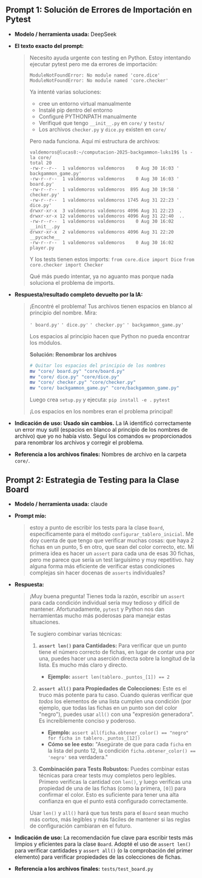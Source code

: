 ## Prompt 1: Solución de Errores de Importación en Pytest

- **Modelo / herramienta usada:** DeepSeek

- **El texto exacto del prompt:**
  > Necesito ayuda urgente con testing en Python. Estoy intentando ejecutar pytest pero me da errores de importación:
  >
  > `ModuleNotFoundError: No module named 'core.dice'`
  > `ModuleNotFoundError: No module named 'core.checker'`
  >
  > Ya intenté varias soluciones:
  > *   cree un entorno virtual manualmente
  > *   Instalé pip dentro del entorno
  > *   Configuré PYTHONPATH manualmente
  > *   Verifiqué que tengo `__init__.py` en `core/` y `tests/`
  > *   Los archivos `checker.py` y `dice.py` existen en `core/`
  >
  > Pero nada funciona. Aquí mi estructura de archivos:
  >
  > ```
  > valdemoros@lucas8:~/computacion-2025-backgammon-luks19$ ls -la core/
  > total 20
  > -rw-r--r--  1 valdemoros valdemoros    0 Aug 30 16:03 ' backgammon_game.py'
  > -rw-r--r--  1 valdemoros valdemoros    0 Aug 30 16:03 ' board.py'
  > -rw-r--r--  1 valdemoros valdemoros  895 Aug 30 19:58 ' checker.py'
  > -rw-r--r--  1 valdemoros valdemoros 1745 Aug 31 22:23 ' dice.py'
  > drwxr-xr-x  3 valdemoros valdemoros 4096 Aug 31 22:23  .
  > drwxr-xr-x 12 valdemoros valdemoros 4096 Aug 31 22:40  ..
  > -rw-r--r--  1 valdemoros valdemoros    0 Aug 30 16:02  __init__.py
  > drwxr-xr-x  2 valdemoros valdemoros 4096 Aug 31 22:20  __pycache__
  > -rw-r--r--  1 valdemoros valdemoros    0 Aug 30 16:02  player.py
  > ```
  >
  > Y los tests tienen estos imports:
  > `from core.dice import Dice`
  > `from core.checker import Checker`
  >
  > Qué más puedo intentar, ya no aguanto mas porque nada soluciona el problema de imports.

- **Respuesta/resultado completo devuelto por la IA:**
  > ¡Encontré el problema! Tus archivos tienen espacios en blanco al principio del nombre. Mira:
  >
  > `' board.py'`
  > `' dice.py'`
  > `' checker.py'`
  > `' backgammon_game.py'`
  >
  > Los espacios al principio hacen que Python no pueda encontrar los módulos.
  >
  > **Solución: Renombrar los archivos**
  >
  > ```bash
  > # Quitar los espacios del principio de los nombres
  > mv "core/ board.py" "core/board.py"
  > mv "core/ dice.py" "core/dice.py"
  > mv "core/ checker.py" "core/checker.py"
  > mv "core/ backgammon_game.py" "core/backgammon_game.py"
  > ```
  >
  > Luego crea `setup.py` y ejecuta:
  > `pip install -e .`
  > `pytest`
  >
  > ¡Los espacios en los nombres eran el problema principal!

- **Indicación de uso:** **Usado sin cambios.** La IA identificó correctamente un error muy sutil (espacios en blanco al principio de los nombres de archivo) que yo no había visto. Seguí los comandos `mv` proporcionados para renombrar los archivos y corregir el problema.

- **Referencia a los archivos finales:** Nombres de archivo en la carpeta `core/`.

## Prompt 2: Estrategia de Testing para la Clase Board

- **Modelo / herramienta usada:** claude

- **Prompt mío:**
  > estoy a punto de escribir los tests para la clase `Board`, específicamente para el método `configurar_tablero_inicial`. Me doy cuenta de que tengo que verificar muchas cosas: que haya 2 fichas en un punto, 5 en otro, que sean del color correcto, etc. Mi primera idea es hacer un `assert` para cada una de esas 30 fichas, pero me parece que sería un test larguísimo y muy repetitivo. hay alguna forma más eficiente de verificar estas condiciones complejas sin hacer docenas de `asserts` individuales?

- **Respuesta:**
  > ¡Muy buena pregunta! Tienes toda la razón, escribir un `assert` para cada condición individual sería muy tedioso y difícil de mantener. Afortunadamente, `pytest` y Python nos dan herramientas mucho más poderosas para manejar estas situaciones.
  >
  > Te sugiero combinar varias técnicas:
  >
  > 1.  **`assert len()` para Cantidades:** Para verificar que un punto tiene el número correcto de fichas, en lugar de contar una por una, puedes hacer una aserción directa sobre la longitud de la lista. Es mucho más claro y directo.
  >     *   **Ejemplo:** `assert len(tablero._puntos_[1]) == 2`
  >
  > 2.  **`assert all()` para Propiedades de Colecciones:** Este es el truco más potente para tu caso. Cuando quieras verificar que *todos* los elementos de una lista cumplen una condición (por ejemplo, que todas las fichas en un punto son del color "negro"), puedes usar `all()` con una "expresión generadora". Es increíblemente conciso y poderoso.
  >     *   **Ejemplo:** `assert all(ficha.obtener_color() == "negro" for ficha in tablero._puntos_[12])`
  >     *   **Cómo se lee esto:** "Asegúrate de que para cada `ficha` en la lista del punto 12, la condición `ficha.obtener_color() == 'negro'` sea verdadera."
  >
  > 3.  **Combinación para Tests Robustos:** Puedes combinar estas técnicas para crear tests muy completos pero legibles. Primero verificas la cantidad con `len()`, y luego verificas una propiedad de una de las fichas (como la primera, `[0]`) para confirmar el color. Esto es suficiente para tener una alta confianza en que el punto está configurado correctamente.
  >
  > Usar `len()` y `all()` hará que tus tests para el `Board` sean mucho más cortos, más legibles y más fáciles de mantener si las reglas de configuración cambiaran en el futuro.

- **Indicación de uso:** La recomendación fue clave para escribir tests más limpios y eficientes para la clase `Board`. Adopté el uso de `assert len()` para verificar cantidades y `assert all()` (o la comprobación del primer elemento) para verificar propiedades de las colecciones de fichas.

- **Referencia a los archivos finales:** `tests/test_board.py`
